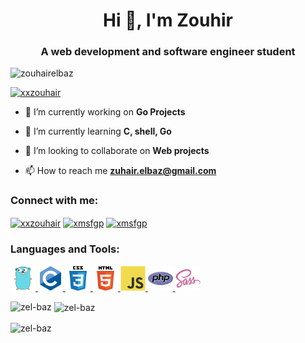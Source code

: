 
<h1 align="center">Hi 👋, I'm Zouhir</h1>
<h3 align="center">A web development and software engineer student</h3>

<p align="left"> <img src="https://komarev.com/ghpvc/?username=zouhairelbaz&label=Profile%20views&color=009dff&style=plastic" alt="zouhairelbaz" /> </p>

<p align="left"> <a href="https://twitter.com/xxzouhair" target="blank"><img src="https://img.shields.io/twitter/follow/xxzouhair?logo=twitter&style=for-the-badge" alt="xxzouhair" /></a> </p>

- 🔭 I’m currently working on **Go Projects**

- 🌱 I’m currently learning **C, shell, Go**

- 👯 I’m looking to collaborate on **Web projects**

- 📫 How to reach me **zuhair.elbaz@gmail.com**

<h3 align="left">Connect with me:</h3>
<p align="left">
<a href="https://twitter.com/xxzouhair" target="blank"><img align="center" src="https://raw.githubusercontent.com/rahuldkjain/github-profile-readme-generator/master/src/images/icons/Social/twitter.svg" alt="xxzouhair" height="30" width="40" /></a>
<a href="https://www.codechef.com/users/xmsfgp" target="blank"><img align="center" src="https://cdn.jsdelivr.net/npm/simple-icons@3.1.0/icons/codechef.svg" alt="xmsfgp" height="30" width="40" /></a>
<a href="https://www.hackerrank.com/xmsfgp" target="blank"><img align="center" src="https://raw.githubusercontent.com/rahuldkjain/github-profile-readme-generator/master/src/images/icons/Social/hackerrank.svg" alt="xmsfgp" height="30" width="40" /></a>
</p>

<h3 align="left">Languages and Tools:</h3>
<p align="left"> <a href="https://www.cprogramming.com/" target="_blank" rel="noreferrer"> <img src="https://raw.githubusercontent.com/devicons/devicon/master/icons/go/go-original.svg" alt="go" width="40" height="40"/> <a href="https://www.cprogramming.com/" target="_blank" rel="noreferrer"> <img src="https://raw.githubusercontent.com/devicons/devicon/master/icons/c/c-original.svg" alt="c" width="40" height="40"/> </a> <a href="https://www.w3schools.com/css/" target="_blank" rel="noreferrer"> <img src="https://raw.githubusercontent.com/devicons/devicon/master/icons/css3/css3-original-wordmark.svg" alt="css3" width="40" height="40"/> </a> <a href="https://www.w3.org/html/" target="_blank" rel="noreferrer"> <img src="https://raw.githubusercontent.com/devicons/devicon/master/icons/html5/html5-original-wordmark.svg" alt="html5" width="40" height="40"/> </a> <a href="https://developer.mozilla.org/en-US/docs/Web/JavaScript" target="_blank" rel="noreferrer"> <img src="https://raw.githubusercontent.com/devicons/devicon/master/icons/javascript/javascript-original.svg" alt="javascript" width="40" height="40"/> </a> <a href="https://www.php.net" target="_blank" rel="noreferrer"> <img src="https://raw.githubusercontent.com/devicons/devicon/master/icons/php/php-original.svg" alt="php" width="40" height="40"/> </a> <a href="https://sass-lang.com" target="_blank" rel="noreferrer"> <img src="https://raw.githubusercontent.com/devicons/devicon/master/icons/sass/sass-original.svg" alt="sass" width="40" height="40"/> </a> </p>

<p><img align="left" src="https://github-readme-stats.vercel.app/api/top-langs?username=zel-baz&show_icons=true&theme=dark&locale=en&layout=compact" alt="zel-baz" /></p>

<p>&nbsp;<img align="center" src="https://github-readme-stats.vercel.app/api?username=zel-baz&show_icons=true&theme=dark&title_color=fcfcfc&text_color=ffffff&locale=en" alt="zel-baz" /></p>

<p><img align="center" src="https://github-readme-streak-stats.herokuapp.com/?user=zel-baz&theme=dark" alt="zel-baz" /></p>
